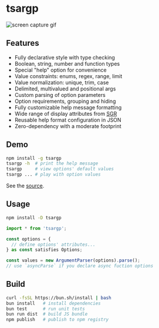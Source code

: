 # tsargp

![screen capture gif](https://drive.google.com/uc?export=view&id=147k3Vp8P54Xd2PXeSE-Sj6PSm4m5wbrM 'screen capture gif')

## Features

- Fully declarative style with type checking
- Boolean, string, number and function types
- Special "help" option for convenience
- Value constraints: enums, regex, range, limit
- Value normalization: unique, trim, case
- Delimited, multivalued and positional args
- Custom parsing of option parameters
- Option requirements, grouping and hiding
- Fully customizable help message formatting
- Wide range of display attributes from [SGR]
- Reusable help format configuration in JSON
- Zero-dependency with a moderate footprint

## Demo

```sh
npm install -g tsargp
tsargp -h  # print the help message
tsargp     # view options' default values
tsargp ... # play with option values
```

See the [source](examples/demo.ts).

## Usage

```sh
npm install -D tsargp
```

```ts
import * from 'tsargp';

const options = {
  // define options' attributes...
} as const satisfies Options;

const values = new ArgumentParser(options).parse();
// use `asyncParse` if you declare async fuction options
```

## Build

```sh
curl -fsSL https://bun.sh/install | bash
bun install   # install dependencies
bun test      # run unit tests
bun run dist  # build JS bundle
npm publish   # publish to npm registry
```

[SGR]: https://www.wikiwand.com/en/ANSI_escape_code#SGR_(Select_Graphic_Rendition)_parameters
